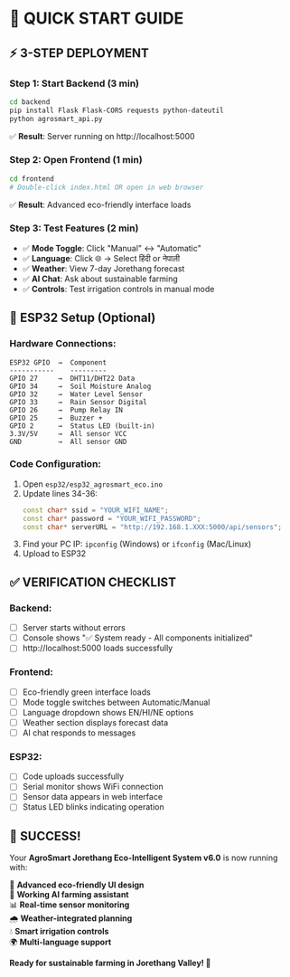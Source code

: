 # 🚀 QUICK START GUIDE

## ⚡ **3-STEP DEPLOYMENT**

### **Step 1: Start Backend (3 min)**
```bash
cd backend
pip install Flask Flask-CORS requests python-dateutil
python agrosmart_api.py
```
✅ **Result**: Server running on http://localhost:5000

### **Step 2: Open Frontend (1 min)**
```bash
cd frontend
# Double-click index.html OR open in web browser
```
✅ **Result**: Advanced eco-friendly interface loads

### **Step 3: Test Features (2 min)**
- ✅ **Mode Toggle**: Click "Manual" ↔ "Automatic" 
- ✅ **Language**: Click 🌐 → Select हिंदी or नेपाली
- ✅ **Weather**: View 7-day Jorethang forecast
- ✅ **AI Chat**: Ask about sustainable farming
- ✅ **Controls**: Test irrigation controls in manual mode

## 🔧 **ESP32 Setup (Optional)**

### **Hardware Connections:**
```
ESP32 GPIO  →  Component
-----------    ---------
GPIO 27     →  DHT11/DHT22 Data
GPIO 34     →  Soil Moisture Analog
GPIO 32     →  Water Level Sensor
GPIO 33     →  Rain Sensor Digital
GPIO 26     →  Pump Relay IN
GPIO 25     →  Buzzer +
GPIO 2      →  Status LED (built-in)
3.3V/5V     →  All sensor VCC
GND         →  All sensor GND
```

### **Code Configuration:**
1. Open `esp32/esp32_agrosmart_eco.ino`
2. Update lines 34-36:
   ```cpp
   const char* ssid = "YOUR_WIFI_NAME";
   const char* password = "YOUR_WIFI_PASSWORD";
   const char* serverURL = "http://192.168.1.XXX:5000/api/sensors";
   ```
3. Find your PC IP: `ipconfig` (Windows) or `ifconfig` (Mac/Linux)
4. Upload to ESP32

## ✅ **VERIFICATION CHECKLIST**

### **Backend:**
- [ ] Server starts without errors
- [ ] Console shows "✅ System ready - All components initialized"
- [ ] http://localhost:5000 loads successfully

### **Frontend:**
- [ ] Eco-friendly green interface loads
- [ ] Mode toggle switches between Automatic/Manual
- [ ] Language dropdown shows EN/HI/NE options
- [ ] Weather section displays forecast data
- [ ] AI chat responds to messages

### **ESP32:**
- [ ] Code uploads successfully 
- [ ] Serial monitor shows WiFi connection
- [ ] Sensor data appears in web interface
- [ ] Status LED blinks indicating operation

## 🎉 **SUCCESS!**

Your **AgroSmart Jorethang Eco-Intelligent System v6.0** is now running with:

🌱 **Advanced eco-friendly UI design**  
🤖 **Working AI farming assistant**  
📊 **Real-time sensor monitoring**  
🌧️ **Weather-integrated planning**  
💧 **Smart irrigation controls**  
🌍 **Multi-language support**  

**Ready for sustainable farming in Jorethang Valley! 🌾**
